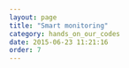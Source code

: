 ```yaml
---
layout: page
title: "Smart monitoring"
category: hands_on_our_codes
date: 2015-06-23 11:21:16
order: 7
---
```



